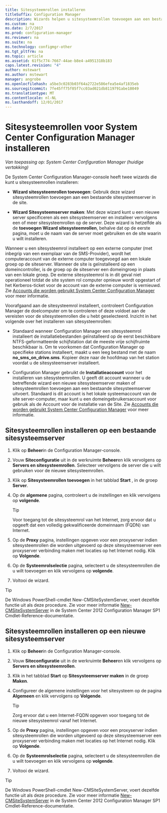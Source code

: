 ```yaml
---
title: Sitesysteemrollen installeren
titleSuffix: Configuration Manager
description: Wizards helpen u sitesysteemrollen toevoegen aan een bestaande of nieuwe sitesysteemserver in de site.
ms.custom: na
ms.date: 2/7/2017
ms.prod: configuration-manager
ms.reviewer: na
ms.suite: na
ms.technology: configmgr-other
ms.tgt_pltfrm: na
ms.topic: article
ms.assetid: 61f5c774-7667-44ae-b8e4-a4951318b183
caps.latest.revision: "4"
author: mstewart
ms.author: mstewart
manager: angrobe
ms.openlocfilehash: a5be3c0283b03f64a2722e586efea5e4af1835eb
ms.sourcegitcommit: 7fe45ff75f05f7cc03ad021db8119791abe18049
ms.translationtype: MT
ms.contentlocale: nl-NL
ms.lasthandoff: 12/01/2017
---
```

# <a name="install-site-system-roles-for-system-center-configuration-manager"></a>Sitesysteemrollen voor System Center Configuration Manager installeren

*Van toepassing op: System Center Configuration Manager (huidige vertakking)*

De System Center Configuration Manager-console heeft twee wizards die kunt u sitesysteemrollen installeren:  

-   **Wizard sitesysteemrollen toevoegen**: Gebruik deze wizard sitesysteemrollen toevoegen aan een bestaande sitesysteemserver in de site.  

-   **Wizard Sitesysteemserver maken**: Met deze wizard kunt u een nieuwe server specificeren als een sitesysteemserver en installeer vervolgens een of meer sitesysteemrollen op de server. Deze wizard is hetzelfde als de **toevoegen Wizard sitesysteemrollen**, behalve dat op de eerste pagina, moet u de naam van de server moet gebruiken en de site waarin u wilt installeren.  

Wanneer u een sitesysteemrol installeert op een externe computer (met inbegrip van een exemplaar van de SMS-Provider), wordt het computeraccount van de externe computer toegevoegd aan een lokale groep op de siteserver. Wanneer de site is geïnstalleerd op een domeincontroller, is de groep op de siteserver een domeingroep in plaats van een lokale groep. De externe sitesysteemrol is in dit geval niet operationeel totdat de site system rol computer opnieuw wordt opgestart of het Kerberos-ticket voor de account van de externe computer is vernieuwd. Zie [Accounts die worden gebruikt System Center Configuration Manager](../../../../core/plan-design/hierarchy/accounts.md) voor meer informatie.  

Voorafgaand aan de sitesysteemrol installeert, controleert Configuration Manager de doelcomputer om te controleren of deze voldoet aan de vereisten voor de sitesysteemrollen die u hebt geselecteerd. Inzicht in het volgende over het installeren van sitesysteemrollen:  

-   Standaard wanneer Configuration Manager een sitesysteemrol installeert de installatiebestanden geïnstalleerd op de eerst beschikbare NTFS-geformatteerde schijfstation dat de meeste vrije schijfruimte beschikbaar is. Om te voorkomen dat Configuration Manager op specifieke stations installeert, maakt u een leeg bestand met de naam **no_sms_on_drive.sms**. Kopieer deze naar de hoofdmap van het station voordat u de sitesysteemserver installeert.  

-   Configuration Manager gebruikt de **Installatieaccount** voor het installeren van sitesysteemrollen. U geeft dit account wanneer u de betreffende wizard een nieuwe sitesysteemserver maken of sitesysteemrollen toevoegen aan een bestaande sitesysteemserver uitvoert. Standaard is dit account is het lokale systeemaccount van de site server-computer, maar kunt u een domeingebruikersaccount voor gebruik als de Account voor de installatie van de Site. Zie [Accounts die worden gebruikt System Center Configuration Manager](../../../../core/plan-design/hierarchy/accounts.md) voor meer informatie.  

##  <a name="bkmk_Install"></a>Sitesysteemrollen installeren op een bestaande sitesysteemserver  

1.  Klik op **Beheer**in de Configuration Manager-console.  

2.  Vouw **Siteconfiguratie** uit in de werkruimte **Beheer**en klik vervolgens op **Servers en sitesysteemrollen**. Selecteer vervolgens de server die u wilt gebruiken voor de nieuwe sitesysteemrollen.  

3.  Klik op **Sitesysteemrollen toevoegen** in het tabblad **Start** , in de groep **Server**.  

4.  Op de **algemene** pagina, controleert u de instellingen en klik vervolgens op **volgende**.  

    > [!TIP]  
    >  Voor toegang tot de sitesysteemrol van het Internet, zorg ervoor dat u opgeeft dat een volledig gekwalificeerde domeinnaam (FQDN) van Internet.  

5.  Op de **Proxy** pagina, instellingen opgeven voor een proxyserver indien sitesysteemrollen die worden uitgevoerd op deze sitesysteemserver een proxyserver verbinding maken met locaties op het Internet nodig. Klik op **Volgende**.  

6.  Op de **Systeemrolselectie** pagina, selecteert u de sitesysteemrollen die u wilt toevoegen en klik vervolgens op **volgende**.  

7.  Voltooi de wizard.  

> [!TIP]  
>  De Windows PowerShell-cmdlet New-CMSiteSystemServer, voert dezelfde functie uit als deze procedure. Zie voor meer informatie [New-CMSiteSystemServer](http://go.microsoft.com/fwlink/p/?LinkID=271414) in de System Center 2012 Configuration Manager SP1 Cmdlet-Reference-documentatie.  

## <a name="to-install-site-system-roles-on-a-new-site-system-server"></a>Sitesysteemrollen installeren op een nieuwe sitesysteemserver  

1.  Klik op **Beheer**in de Configuration Manager-console.  

2.  Vouw **Siteconfiguratie** uit in de werkruimte **Beheer**en klik vervolgens op **Servers en sitesysteemrollen**.  

3.  Klik in het tabblad **Start** op **Sitesysteemserver maken** in de groep **Maken**.  

4.  Configureer de algemene instellingen voor het sitesysteem op de pagina **Algemeen** en klik vervolgens op **Volgende**.  

    > [!TIP]  
    >  Zorg ervoor dat u een Internet-FQDN opgeven voor toegang tot de nieuwe sitesysteemrol vanaf het Internet.  

5.  Op de **Proxy** pagina, instellingen opgeven voor een proxyserver indien sitesysteemrollen die worden uitgevoerd op deze sitesysteemserver een proxyserver verbinding maken met locaties op het Internet nodig. Klik op **Volgende**.  

6.  Op de **Systeemrolselectie** pagina, selecteert u de sitesysteemrollen die u wilt toevoegen en klik vervolgens op **volgende**.  

7.  Voltooi de wizard.  

> [!TIP]  
>  De Windows PowerShell-cmdlet New-CMSiteSystemServer, voert dezelfde functie uit als deze procedure. Zie voor meer informatie [New-CMSiteSystemServer](http://go.microsoft.com/fwlink/p/?LinkID=271414) in de System Center 2012 Configuration Manager SP1 Cmdlet-Reference-documentatie.  
